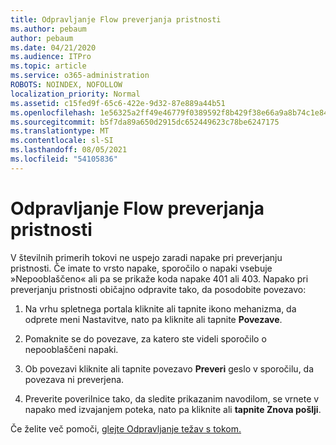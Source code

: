 ```yaml
---
title: Odpravljanje Flow preverjanja pristnosti
ms.author: pebaum
author: pebaum
ms.date: 04/21/2020
ms.audience: ITPro
ms.topic: article
ms.service: o365-administration
ROBOTS: NOINDEX, NOFOLLOW
localization_priority: Normal
ms.assetid: c15fed9f-65c6-422e-9d32-87e889a44b51
ms.openlocfilehash: 1e56325a2ff49e46779f0389592f8b429f38e66a9a8b74c1e84742768ce25437
ms.sourcegitcommit: b5f7da89a650d2915dc652449623c78be6247175
ms.translationtype: MT
ms.contentlocale: sl-SI
ms.lasthandoff: 08/05/2021
ms.locfileid: "54105836"
---
```

# <a name="troubleshoot-flow-authentication-errors"></a>Odpravljanje Flow preverjanja pristnosti

V številnih primerih tokovi ne uspejo zaradi napake pri preverjanju pristnosti. Če imate to vrsto napake, sporočilo o napaki vsebuje »Nepooblaščeno« ali pa se prikaže koda napake 401 ali 403. Napako pri preverjanju pristnosti običajno odpravite tako, da posodobite povezavo:
  
1. Na vrhu spletnega portala kliknite ali tapnite ikono mehanizma, da odprete meni Nastavitve, nato pa kliknite ali tapnite **Povezave**.
    
2. Pomaknite se do povezave, za katero ste videli sporočilo o nepooblaščeni napaki.
    
3. Ob povezavi kliknite ali tapnite povezavo **Preveri** geslo v sporočilu, da povezava ni preverjena. 
    
4. Preverite poverilnice tako, da sledite prikazanim navodilom, se vrnete v napako med izvajanjem poteka, nato pa kliknite ali **tapnite Znova pošlji**.
    
Če želite več pomoči, [glejte Odpravljanje težav s tokom.](https://go.microsoft.com/fwlink/?linkid=872110)
  

